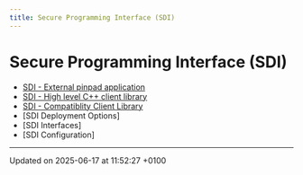 ```yaml
---
title: Secure Programming Interface (SDI)
---
```


# Secure Programming Interface (SDI)

- [SDI - External pinpad application](pg_sdi_users_guide.md)
- [SDI - High level C++ client library](pg_sdiapi_users_guide.md)
- [SDI - Compatiblity Client Library](pg_sdiclient_users_guide.md)
- [SDI Deployment Options]
- [SDI Interfaces]
- [SDI Configuration]

---

Updated on 2025-06-17 at 11:52:27 +0100
